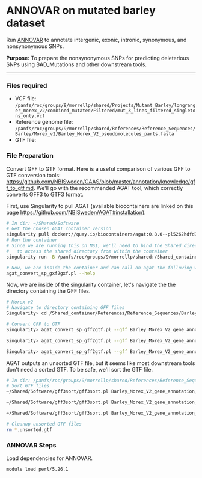 # ANNOVAR on mutated barley dataset

Run [ANNOVAR](https://annovar.openbioinformatics.org/en/latest/) to annotate intergenic, exonic, intronic, synonymous, and nonsynonymous SNPs.

**Purpose:** To prepare the nonsynonymous SNPs for predicting deleterious SNPs using BAD_Mutations and other downstream tools.

---

### Files required

- VCF file: `/panfs/roc/groups/9/morrellp/shared/Projects/Mutant_Barley/longranger_morex_v2/combined_mutated/Filtered/mut_3_lines_filtered_singletons_only.vcf`
- Reference genome file: `/panfs/roc/groups/9/morrellp/shared/References/Reference_Sequences/Barley/Morex_v2/Barley_Morex_V2_pseudomolecules_parts.fasta`
- GTF file: 

### File Preparation

Convert GFF to GTF format. Here is a useful comparison of various GFF to GTF conversion tools: https://github.com/NBISweden/GAAS/blob/master/annotation/knowledge/gff_to_gtf.md. We'll go with the recommended AGAT tool, which correctly converts GFF3 to GTF3 format.

First, use Singularity to pull AGAT (available biocontainers are linked on this page https://github.com/NBISweden/AGAT#installation).

```bash
# In dir: ~/Shared/Software
# Get the chosen AGAT container version
singularity pull docker://quay.io/biocontainers/agat:0.8.0--pl5262hdfd78af_0
# Run the container
# Since we are running this on MSI, we'll need to bind the Shared directory in the container
#   to access the shared directory from within the container
singularity run -B /panfs/roc/groups/9/morrellp/shared:/Shared_container agat_0.8.0--pl5262hdfd78af_0.sif

# Now, we are inside the container and can call on agat the following way
agat_convert_sp_gxf2gxf.pl --help
```

Now, we are inside of the singularity container, let's navigate the the directory containing the GFF files.

```bash
# Morex v2
# Navigate to directory containing GFF files
Singularity> cd /Shared_container/References/Reference_Sequences/Barley/Morex_v2/gene_annotation/

# Convert GFF to GTF
Singularity> agat_convert_sp_gff2gtf.pl --gff Barley_Morex_V2_gene_annotation_PGSB.all.parts.gff3 -o Barley_Morex_V2_gene_annotation_PGSB.all.parts.unsorted.gtf

Singularity> agat_convert_sp_gff2gtf.pl --gff Barley_Morex_V2_gene_annotation_PGSB.HC.parts.gff3 -o Barley_Morex_V2_gene_annotation_PGSB.HC.parts.unsorted.gtf

Singularity> agat_convert_sp_gff2gtf.pl --gff Barley_Morex_V2_gene_annotation_PGSB.LC.gff3 -o Barley_Morex_V2_gene_annotation_PGSB.LC.unsorted.gtf
```

AGAT outputs an unsorted GTF file, but it seems like most downstream tools don't need a sorted GTF. To be safe, we'll sort the GTF file.

```bash
# In dir: /panfs/roc/groups/9/morrellp/shared/References/Reference_Sequences/Barley/Morex_v2/gene_annotation
# Sort GTF files
~/Shared/Software/gff3sort/gff3sort.pl Barley_Morex_V2_gene_annotation_PGSB.all.parts.unsorted.gtf > Barley_Morex_V2_gene_annotation_PGSB.all.parts.sorted.gtf

~/Shared/Software/gff3sort/gff3sort.pl Barley_Morex_V2_gene_annotation_PGSB.HC.parts.unsorted.gtf > Barley_Morex_V2_gene_annotation_PGSB.HC.parts.sorted.gtf

~/Shared/Software/gff3sort/gff3sort.pl Barley_Morex_V2_gene_annotation_PGSB.LC.unsorted.gtf > Barley_Morex_V2_gene_annotation_PGSB.LC.sorted.gtf

# Cleanup unsorted GTF files
rm *.unsorted.gtf
```

### ANNOVAR Steps

Load dependencies for ANNOVAR.

```bash
module load perl/5.26.1
```